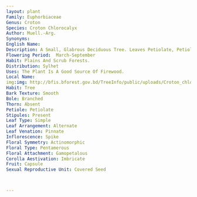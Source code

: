 ```yaml
---
layout: plant
Family: Euphorbiaceae
Genus: Croton
Species: Croton Chlorocalyx
Author: Muell.-Arg.
Synonyms: 
English Name: 
Description: A Small, Glabrous Deciduous Tree. Leaves Petiolate, Petioles 1-2 Cm Long, Leaf Blade Lanceolate Or Narrowly Lanceolate, 10-18 Ã— 2-4 Cm, Long-acuminate, Obscurely Serrulate, Membranous, Glabrous, Green Above, Paler Beneath, 2 Prominent Glands Present At The Base Of The Lamina, Lateral Veins 10-15 Pairs. Flowers In Slender Racemes. Male Flowers With 5 Sepals, Sepals Free, Unequal, Petals 5, Obtuse, Apex Bearded, Disc Eglandular, Stamens 12-15, Filaments Free, Short, Anthers Muticous. Female Flowers With 5-lobed Calyx, 8-15 Ã— 4-7 Mm, Oblong, Glandular-serrulate Along Margin, Persistent, Petals 5, Subulate, Disc Usually Lacking, Ovary 3-locular, Oblong, Glabrous, Shortly Stipitate, Ovule 1 In Each Locule, Styles 3, Connate Below, Stout, Recurved, 2-fid. Fruit A Capsule, Tricoccous. Seeds Carunculate, Smooth.
Flowering Period:  March-September
Habit: Plains And Scrub Forests.
Distribution: Sylhet
Uses: The Plant Is A Good Source Of Firewood.
Local Name: 
img:img: http://bfis.bforest.gov.bd/TreeInfo/public/uploads/Croton_chlorocalyx.jpg
Habit: Tree
Bark Texture: Smooth
Bole: Branched
Thorn: Absent
Petiole: Petiolate
Stipules: Present
Leaf Type: Simple
Leaf Arrangement: Alternate
Leaf Venation: Pinnate
Inflorescence: Spike
Floral Symmetry: Actinomorphic
Floral Type: Pentamerous
Floral Attachment: Gamopetalous
Corolla Aestivation: Imbricate
Fruit: Capsule
Sexual Reproductive Unit: Covered Seed



---
```


